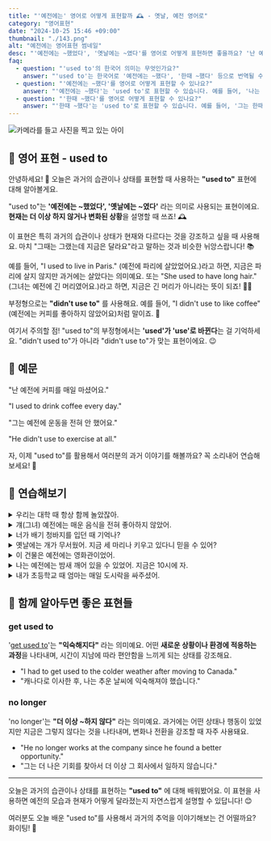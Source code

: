```yaml
---
title: "'예전에는' 영어로 어떻게 표현할까 🕰️ - 옛날, 예전 영어로"
category: "영어표현"
date: "2024-10-25 15:46 +09:00"
thumbnail: "./143.png"
alt: "예전에는 영어표현 썸네일"
desc: "'예전에는 ~했었다', '옛날에는 ~였다'를 영어로 어떻게 표현하면 좋을까요? '난 예전에 커피를 매일 마셨어요.', '그는 예전에 운동을 전혀 안 했어요.' 등을 영어로 표현하는 법을 배워봅시다. 다양한 예문을 통해서 연습하고 본인의 표현으로 만들어 보세요."
faq:
  - question: "'used to'의 한국어 의미는 무엇인가요?"
    answer: "'used to'는 한국어로 '예전에는 ~했다', '한때 ~했다' 등으로 번역될 수 있습니다. 과거의 습관이나 상태를 표현할 때 사용합니다."
  - question: "'예전에는 ~했다'를 영어로 어떻게 표현할 수 있나요?"
    answer: "'예전에는 ~했다'는 'used to'로 표현할 수 있습니다. 예를 들어, '나는 어렸을 때 자주 공원에 갔다'는 'I used to go to the park often when I was young'로 말할 수 있습니다."
  - question: "'한때 ~했다'를 영어로 어떻게 표현할 수 있나요?"
    answer: "'한때 ~했다'는 'used to'로 표현할 수 있습니다. 예를 들어, '그는 한때 유명한 가수였다'는 'He used to be a famous singer'로 말할 수 있습니다."
---
```


![카메라를 들고 사진을 찍고 있는 아이](./143-1.jpg)

## 🌟 영어 표현 - used to

안녕하세요! 👋 오늘은 과거의 습관이나 상태를 표현할 때 사용하는 **"used to"** 표현에 대해 알아볼게요.

"used to"는 **'예전에는 ~했었다', '옛날에는 ~였다'** 라는 의미로 사용되는 표현이에요. **현재는 더 이상 하지 않거나 변화된 상황**을 설명할 때 쓰죠! 🕰️

이 표현은 특히 과거의 습관이나 상태가 현재와 다르다는 것을 강조하고 싶을 때 사용해요. 마치 "그때는 그랬는데 지금은 달라요"라고 말하는 것과 비슷한 뉘앙스랍니다! 📚

예를 들어, "I used to live in Paris." (예전에 파리에 살았었어요.)라고 하면, 지금은 파리에 살지 않지만 과거에는 살았다는 의미예요. 또는 "She used to have long hair." (그녀는 예전에 긴 머리였어요.)라고 하면, 지금은 긴 머리가 아니라는 뜻이 되죠! 💇‍♀️

부정형으로는 **"didn't use to"** 를 사용해요. 예를 들어, "I didn't use to like coffee" (예전에는 커피를 좋아하지 않았어요)처럼 말이죠. 🚫

여기서 주의할 점! "used to"의 부정형에서는 **'used'가 'use'로 바뀐다**는 걸 기억하세요. "didn't used to"가 아니라 "didn't use to"가 맞는 표현이에요. 😉

## 📖 예문

"난 예전에 커피를 매일 마셨어요."

"I used to drink coffee every day."

"그는 예전에 운동을 전혀 안 했어요."

"He didn't use to exercise at all."

자, 이제 "used to"를 활용해서 여러분의 과거 이야기를 해볼까요? 꼭 소리내어 연습해보세요! 🎯

## 💬 연습해보기

<details>
<summary>우리는 대학 때 항상 함께 놀았잖아.</summary>
<span>We used to <a href="/blog/in-english/127.hang-out/">hang out</a> all the time in college.</span>
</details>

<details>
<summary>걔(그녀) 예전에는 매운 음식을 전혀 좋아하지 않았어.</summary>
<span>She didn't use to like spicy food at all.</span>
</details>

<details>
<summary>너가 배기 청바지를 입던 때 기억나?</summary>
<span>Remember when you used to wear those baggy jeans?.</span>
</details>

<details>
<summary>옛날에는 개가 무서웠어. 지금 세 마리나 키우고 있다니 믿을 수 있어?</summary>
<span>I used to be terrified of dogs. Can you believe I have three now?</span>
</details>

<details>
<summary>이 건물은 예전에는 영화관이었어.</summary>
<span>This building used to be a movie theater back in the day.</span>
</details>

<details>
<summary>나는 예전에는 밤새 깨어 있을 수 있었어. 지금은 10시에 자.</summary>
<span>Man, I used to be able to stay up all night. Now I'm in bed by 10.</span>
</details>

<details>
<summary>내가 초등학교 때 엄마는 매일 도시락을 싸주셨어.</summary>
<span>My mom used to <a href="/blog/in-english/301.pack/">pack</a> my lunch every day in elementary school.</span>
</details>

## 🤝 함께 알아두면 좋은 표현들

### get used to

'[get used to](/blog/vocab-1/045.get-used-to/)'는 **"익숙해지다"** 라는 의미예요. 어떤 **새로운 상황이나 환경에 적응하는 과정**을 나타내며, 시간이 지남에 따라 편안함을 느끼게 되는 상태를 강조해요.

- "I had to get used to the colder weather after moving to Canada."
- "캐나다로 이사한 후, 나는 추운 날씨에 익숙해져야 했습니다."

### no longer

'no longer'는 **"더 이상 ~하지 않다"** 라는 의미예요. 과거에는 어떤 상태나 행동이 있었지만 지금은 그렇지 않다는 것을 나타내며, 변화나 전환을 강조할 때 자주 사용돼요.

- "He no longer works at the company since he found a better opportunity."
- "그는 더 나은 기회를 찾아서 더 이상 그 회사에서 일하지 않습니다."

---

오늘은 과거의 습관이나 상태를 표현하는 **"used to"** 에 대해 배워봤어요. 이 표현을 사용하면 예전의 모습과 현재가 어떻게 달라졌는지 자연스럽게 설명할 수 있답니다! 😊

여러분도 오늘 배운 "used to"를 사용해서 과거의 추억을 이야기해보는 건 어떨까요? 화이팅! 💪
